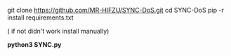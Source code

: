 git clone https://github.com/MR-HIFZU/SYNC-DoS.git
cd SYNC-DoS
pip -r install requirements.txt

( if not didn't work install manually)

__python3 SYNC.py__
